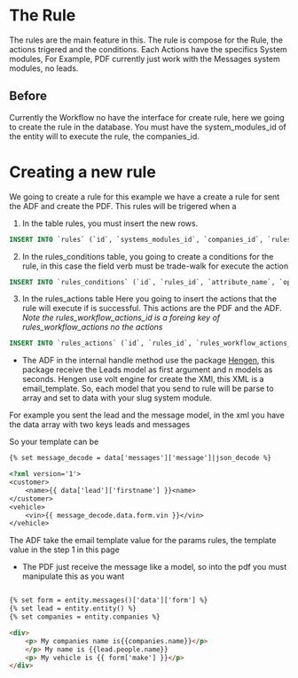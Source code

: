 # The Rule

The rules are the main feature in this. The rule is compose for the Rule, the actions trigered and the conditions. Each Actions have the specifics System modules,
For Example, PDF currently just work with the Messages system modules, no leads.

## Before 
Currently the Workflow no have the interface for create rule, here we going to create the rule in the database. You must have the system_modules_id of the entity 
will to execute the rule, the companies_id.


# Creating a new rule

We going to create a rule  for this example we have a create a rule for sent the ADF and create the PDF. This rules will be trigered when a 
1. In the table rules, you must insert the new rows. 

```sql
INSERT INTO `rules` (`id`, `systems_modules_id`, `companies_id`, `rules_types_id`, `name`, `description`, `pattern`, `params`, `created_at`, `updated_at`, `is_deleted`) VALUES (NULL, '43', '108', '1', 'ADF Trade In', 'This is a Rule for ADF Trade In', '1', '{\"template\":\"adf-trade-in\", \"template_name\":\"adf-trade-pdf\"}', '2021-08-18 00:00:00', NULL, '0');
```

2. In the rules_conditions table, you going to create a conditions for the rule, in this case the field verb must be trade-walk for execute the action

```sql
INSERT INTO `rules_conditions` (`id`, `rules_id`, `attribute_name`, `operator`, `value`, `is_custom_attriube`, `created_at`, `updated_at`, `is_deleted`) VALUES (NULL, '1', 'verb', '==', 'trade-walk', '0', '2021-08-23 00:00:00', NULL, '0');
```

3. In the rules_actions table
Here you going to insert the actions that the rule will execute if is successful. This actions are the PDF and the ADF. <i>Note the rules_workflow_actions_id is a foreing key of rules_workflow_actions no the actions</i>
```sql
INSERT INTO `rules_actions` (`id`, `rules_id`, `rules_workflow_actions_id`, `created_at`, `updated_at`, `is_deleted`) VALUES (NULL, '1', '2', '2021-05-14 17:40:43', NULL, '0'), (NULL, '1', '3', '2021-05-14 17:40:43', NULL, '0');
```


- The ADF in the internal handle method use the package [Hengen](https://github.com/bakaphp/hengen), this package receive the Leads model as first argument and n models as seconds. Hengen use volt engine for create the XMl, 
this XML is a email_template. So, each model that you send to rule will be parse to array and set to data with your slug system module.

For example you sent the lead and the message model, in the xml you have the data array with two keys leads and messages

So your template can be 
```html
{% set message_decode = data['messages']['message']|json_decode %}

<?xml version='1'>
<customer>
    <name>{{ data['lead']['firstname'] }}<name>
</customer>
<vehicle>
    <vin>{{ message_decode.data.form.vin }}</vin>
</vehicle>
```
The ADF take the email template value for the params rules, the template value in the step 1 in this page

- The PDF just receive the message like a model, so into the pdf you must manipulate this as you want

```html

{% set form = entity.messages()['data']['form'] %}
{% set lead = entity.entity() %}
{% set companies = entity.companies %}

<div>
    <p> My companies name is{{companies.name}}</p>
    </p> My name is {{lead.people.name}}
    <p> My vehicle is {{ form['make'] }}</p>
</div>
```

